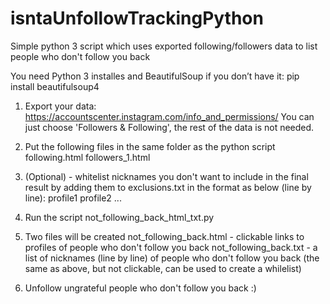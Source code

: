 # isntaUnfollowTrackingPython
Simple python 3 script which uses exported following/followers data to list people who don't follow you back

You need Python 3 installes and BeautifulSoup if you don’t have it:
pip install beautifulsoup4

1. Export your data:
https://accountscenter.instagram.com/info_and_permissions/
You can just choose 'Followers & Following', the rest of the data is not needed.

2. Put the following files in the same folder as the python script
following.html
followers_1.html

3. (Optional) - whitelist nicknames you don't want to include in the final result by adding them to 
exclusions.txt
in the format as below (line by line):
profile1
profile2
...

4. Run the script
not_following_back_html_txt.py

5. Two files will be created
not_following_back.html - clickable links to profiles of people who don't follow you back
not_following_back.txt - a list of nicknames (line by line) of people who don't follow you back (the same as above, but not clickable, can be used to create a whilelist)

6. Unfollow ungrateful people who don't follow you back :)

